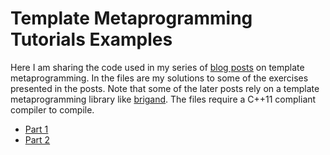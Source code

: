 # Template Metaprogramming Tutorials Examples
Here I am sharing the code used in my series of [blog posts](http://nilsdeppe.com) on template metaprogramming. In the files are my solutions to some of the exercises presented in the posts. Note that some of the later posts rely on a template metaprogramming library like [brigand](https://github.com/edouarda/brigand). The files require a C++11 compliant compiler to compile.

- [Part 1](http://nilsdeppe.com/posts/tmpl-part1)
- [Part 2](http://nilsdeppe.com/posts/tmpl-part2)
